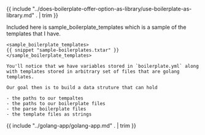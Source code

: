 {{ include "../does-boilerplate-offer-option-as-library/use-boilerplate-as-library.md" . | trim }}

Included here is sample_boilerplate_templates which is a sample of the templates that I have.

```
<sample_boilerplate_templates>
{{ snippet "sample-boilerplates.txtar" }}
</sample_boilerplate_templates>

You'll notice that we have variables stored in `boilerplate.yml` along with templates stored in arbitrary set of files that are golang templates.

Our goal then is to build a data struture that can hold 

- the paths to our tempaltes
- the paths to our boilerplate files
- the parse boilerplate files
- the template files as strings

```
{{ include "../golang-app/golang-app.md" . | trim }}
```
